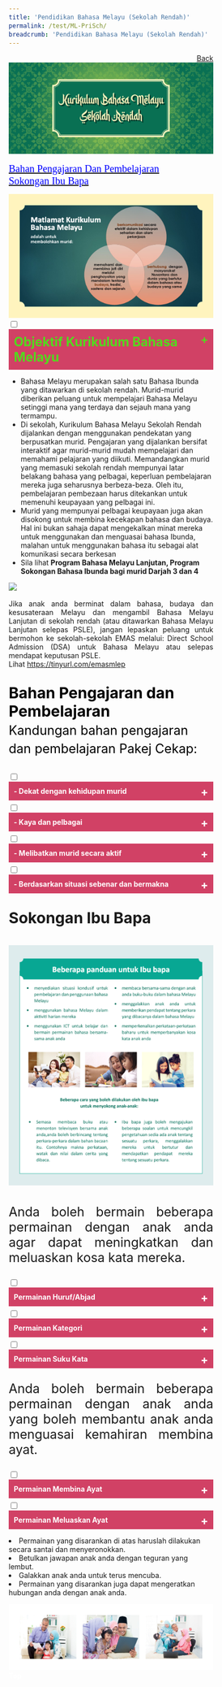 ```yaml
---
title: 'Pendidikan Bahasa Melayu (Sekolah Rendah)'
permalink: /test/ML-PriSch/
breadcrumb: 'Pendidikan Bahasa Melayu (Sekolah Rendah)'
---
```

<html>
<body>
<style>
   * {
  box-sizing: border-box;
}

 .tab table {
   display: none;
}
.tab table:target {
  display: block;
}

.content table {
    width: 70%;
    font-family: arial, sans-serif;
     border-collapse: collapse;
}

td, th {
  border: 1px ;
  text-align: center;
  padding: 8px;
  font-size:20px;
}
table.center {
  margin-left:auto; 
  margin-right:auto;
}
.atab label {
    position: relative;
    display: block;
    background: #d14165;
    color: #fff;
    font-weight: 700;
    padding: 10px;
    cursor: pointer;
 }
  .atab label::after {
  content: "+";
  font-size: 22px;
  position: absolute;
  right: 10px;
  top: 7px;
  transition: all 0.4s;
}
 .atab input[type=checkbox]:checked + label::after,
.atab input[type=radio]:checked + label::after {
    content: 'x';
    right: 14px;
    top: 7px;
  //transform:rotate(-225deg);
   /* transform: rotate(90deg); */
}
.tab-content {
  overflow: hidden;
  display: none;
  width:100%; 
}
.atab{
  margin-bottom: 5px;
  width:100%;  
}
</style>
<a href="/gallery/pameran- bahasa- melayu-malay-language-exhibitions-a/moe-curriculum/" style="float:right;">Back</a><br/>
<img src="/images/ML_Header2.jpg">
<p>
 <a href="#C1" style="font-size:20px"><span style="color:blue;font-family:Calibri">Bahan Pengajaran Dan Pembelajaran</span></a><br/>
 <a href="#C2" style="font-size:20px"><span style="color:blue;font-family:Calibri">Sokongan Ibu Bapa</span></a>
</p>
<img src="/images/MTLS-Malay-Matalamat-Kurikulum-Bahasa-Melayu2.jpg">
<br/>
<div class="atab">
      <input id="tab-1" type="checkbox" name="tab">
   <label for="tab-1" style="font-size:25px;color:#53d91e;">Objektif Kurikulum Bahasa Melayu
</label>
     <div class="tab-content">
       <p style="text-align:justify;">Pada akhir perngajaran dan pembelajaran Bahasa Melayu di sekolah rendah, murid depat:
         <ul>

  <li>mendengar dan memahami pengucapan dengan teliti;
</li>
           <li>bertutur dengan petah menggunakan sebutan bak dan intonasi yang betul;
</li>
           <li>membaca pelbagai bahan bercetak dan bahan media elektronik dan memberikan respons yang sesuai;
</li>
           <li>menulis pelbagai jenis teks berdasarkan pelbagai tajuk yang sesuai;
</li>
           <li>berinteraksi secara lisan dengan menggunakan sebutan baku;</li>
           <li>berinteraksi secara bertulis mengenai pelbagai tajuk tang sesuai;
</li>
           <li>berfikir secara kreatif, kritis dan kritikal;
</li>
           <li>mengenali dan memahami budaya dan nilai-nilai murni masyarakay Melayu dan kaum-kaum lain; dan
</li>
            <li>memupuk minat membaca dan menjadikannya amalan ke arah membina budaya belajar sepanjang hayat.
</li>
           </ul> 
       </p>
       </div></div>
       <p style="text-align:justify;">
  <ul>
  <li>Bahasa Melayu merupakan salah satu Bahasa Ibunda yang ditawarkan di sekolah rendah.  Murid-murid diberikan peluang untuk mempelajari Bahasa Melayu setinggi mana yang terdaya dan sejauh mana yang termampu.
</li>
  <li>Di sekolah, Kurikulum Bahasa Melayu Sekolah Rendah dijalankan dengan menggunakan pendekatan yang berpusatkan murid.  Pengajaran yang dijalankan bersifat interaktif agar murid-murid mudah mempelajari dan memahami pelajaran yang diikuti. Memandangkan murid yang memasuki sekolah rendah mempunyai latar belakang bahasa yang pelbagai, keperluan pembelajaran mereka juga seharusnya berbeza-beza. Oleh itu, pembelajaran pembezaan harus ditekankan untuk memenuhi keupayaan yang pelbagai ini. 
</li>
  <li>Murid yang mempunyai pelbagai keupayaan juga akan disokong untuk membina kecekapan bahasa dan budaya. Hal ini bukan sahaja dapat mengekalkan minat mereka untuk menggunakan dan menguasai bahasa Ibunda, malahan untuk menggunakan bahasa itu sebagai alat komunikasi secara berkesan
</li>
  <li>Sila lihat <strong> Program Bahasa Melayu Lanjutan, Program Sokongan Bahasa Ibunda bagi murid Darjah 3 dan 4 </strong>
</li>
</ul>
</p>
  <img src="/images/MTLS-Malay-PriSch-Malay-Program2.jpg" class="image">  <br/>
  <p style="text-align:justify;">Jika anak anda berminat dalam bahasa, budaya dan kesusateraan Melayu dan mengambil Bahasa Melayu Lanjutan di sekolah rendah (atau ditawarkan Bahasa Melayu Lanjutan selepas PSLE), jangan lepaskan peluang untuk bermohon ke sekolah-sekolah EMAS melalui: Direct School Admission (DSA) untuk Bahasa Melayu atau selepas mendapat keputusan PSLE. <br/>
 Lihat <a href="https://tinyurl.com/emasmlep" target="_blank">https://tinyurl.com/emasmlep </a>
  </p>
 <p id="C1" style="font-size:30px;color:black"><strong>Bahan Pengajaran dan Pembelajaran </strong><br/>
  <span style="font-size:25px;">Kandungan bahan pengajaran dan pembelajaran Pakej Cekap:</span></p>
  <div class="atab">
      <input id="tab-2" type="checkbox" name="tab">
  <label for="tab-2" class="lbML">- Dekat dengan kehidupan murid </label>
     <div class="tab-content">
       <img src="/images/MTLS-Malay-PriSch-kehidupan-murid2.jpg">  
       </div></div>
       <div class="atab">
      <input id="tab-3" type="checkbox" name="tab">
   <label for="tab-3" class="lbML">- Kaya dan pelbagai</label>
     <div class="tab-content">
       <img src="/images/MTLS-Malay-Pri-Sch-Pelbagai2.jpg">  
       </div></div>
       <div class="atab">
      <input id="tab-4" type="checkbox" name="tab">
   <label for="tab-4" class="lbML">- Melibatkan murid secara aktif</label>
     <div class="tab-content">
       <img src="/images/ML-meli.png">  
       </div></div>
       <div class="atab">
      <input id="tab-5" type="checkbox" name="tab">
   <label for="tab-5" class="lbML">- Berdasarkan situasi sebenar dan bermakna</label>
     <div class="tab-content">
       <img src="/images/ML-10.png">  
       </div></div>
      <p id="C2" style="font-size:30px;"><strong>Sokongan Ibu Bapa </strong><br/><br/>
<img src="/images/MTLS-Malay-PriSch-Role-of-Parents2.jpg"> 
</p>
<p style="font-size:25px;text-align:justify;">Anda boleh bermain beberapa permainan dengan anak anda agar dapat meningkatkan dan meluaskan kosa kata mereka.</p>
<div class="atab">
      <input id="tab-6" type="checkbox" name="tab">
   <label for="tab-6" class="lbML">Permainan Huruf/Abjad </label>
     <div class="tab-content">
       <p style="text-align:justify;">Ibu bapa meminta anak memberikan perkataan lain yang bermula dengan huruf terakhir perkataan yang telah disebut.<br/><br/>
         Contoh perbualan: 
         <table class="center">
  
  <tr>
    <td>Ibu/Bapa:</td>
    <td>tika<span style="color:red">r</span></td>
   
  </tr>
  
  <tr>
    <td>Anak:  </td>
    <td><span style="color:red">r</span>ot<span style="color:red">i</span></td>

  </tr>
  <tr>
    <td>Ibu/Bapa: </td>
    <td><span style="color:red">i</span>ka<span style="color:red">n</span></td>
    
  </tr>
  <tr>
    <td>Anak: </td>
    <td><span style="color:red">n</span>as<span style="color:red">i</span></td>
   
  </tr>
  
</table></p>
   </div></div>   
   <div class="atab">
      <input id="tab-7" type="checkbox" name="tab">
   <label for="tab-7" class="lbML">Permainan Kategori </label>
     <div class="tab-content">
       <p style="text-align:justify;">Ibu bapa memberikan satu kategori.   Anak harus memberikan perkataan yang terdapat dalam kategori ini.
         <br/><br/>Contoh perbualan : 
         <br/>
         Kategori – perabot
         <table class="center">
  <tr>
    <td>Ibu/Bapa:</td>
  <td>katil</td>
  </tr>
  <tr>
    <td>Anak:  </td>
  <td>almari</td>
  </tr>
  <tr>
    <td>Ibu/Bapa:</td>
  <td>kerusi</td>
  </tr>
  <tr>
    <td>Anak: </td>
    <td>meja</td>
  </tr>
</table>
</p>
</div></div>
<div class="atab">
      <input id="tab-8" type="checkbox" name="tab">
   <label for="tab-8" class="lbML">Permainan Suku Kata </label>
     <div class="tab-content">
       <p style="text-align:justify;">Ibu bapa boleh memulakan permainan dengan memberikan satu perkataan. Contohnya, roti.  Kemudian anak harus membina perkataan lain yang bermula dengan suka kata akhir perkataan tadi. 
         Contoh perbualan:
<table class="center">
  
  <tr>
    <td>Ibu/Bapa:</td>
  <td>ro<strong>ti</strong></td>
 </tr>
  <tr>
    <td>Anak:  </td>
  <td><strong>ti</strong>lam</td>
</tr>
  <tr>
    <td>Ibu/Bapa: </td>
  <td><strong>lam</strong>pu</td>
  </tr>
  <tr>
    <td>Anak: </td>
  <td><strong>pu</strong>sing</td>
   </tr>
</table>
</p>
</div></div>
<p style="font-size:25px;text-align:justify;">Anda boleh bermain beberapa permainan dengan anak anda yang boleh membantu anak anda menguasai kemahiran membina ayat.
</p>
<div class="atab">
      <input id="tab-9" type="checkbox" name="tab">
   <label for="tab-9" class="lbML">Permainan Membina Ayat </label>
     <div class="tab-content">
       <p style="text-align:justify;">Ibu bapa boleh memberikan satu perkataan atau beberapa perkataan secara lisan atau bertulis kepada anak (mengikut keupayaan anak membina ayat). Kemudian ibu bapa meminta anak membina ayat dengan perkataan yang diberikan.<br/><br/>
         Contoh 1 : <span style="background-color:green;color:white;"> kereta </span>
<br/>
         <strong>Kereta </strong> itu berwarna merah.<br/><br/>
         Contoh 2 : <span style="background-color:green;color:white;"> kereta </span>&nbsp; <span style="background-color:green;color:white;"> laju </span>
 <br/>
         <strong>Kereta</strong> Ayah bergerak dengan <strong>laju.</strong><br/>
</p>
</div></div>

<div class="atab">
      <input id="tab-10" type="checkbox" name="tab">
   <label for="tab-10" class="lbML">Permainan Meluaskan Ayat </label>
     <div class="tab-content">
       <p style="text-align:justify;">Ibu bapa memberikan satu ayat tunggal kepada anak.  Kemudian, anak meluaskan ayat itu.  Selepas itu, giliran ibu/bapa pula meluaskan ayat itu.  Begitulah seterusnya hingga ayat itu tidak dapat diluaskan lagi. <br/><br/>
         Contoh perbualan : 

<table class="center">
   <tr>
    <td>Ibu/Bapa:</td>
  <td>Ayah pergi ke kedai.</td>
 </tr>
  <tr>
    <td>Anak:  </td>
  <td><span style="color:red">Pada hari Ahad </span>, Ayah pergi ke kedai.</td>
</tr>
  <tr>
    <td>Ibu/Bapa: </td>
    <td> Pada hari Ahad, Ayah pergi ke kedai <span style="color:red"> bersama Ibu</span>.</td>
   
  </tr>
  <tr>
    <td>Anak: </td>
  <td>Pada hari Ahad, Ayah pergi ke kedai bersama Ibu  <span style="color:red">untuk  membeli tepung, susu dan gula </span></td>
   </tr>
</table>
</p>
</div></div>
<p style="text-align:justify;">
  <li>Permainan yang disarankan di atas haruslah dilakukan secara santai dan menyeronokkan. </li>
  
  <li>Betulkan jawapan anak anda dengan teguran yang lembut.  </li>
  
  <li>Galakkan anak anda untuk terus mencuba.  </li>

  <li>Permainan yang disarankan juga dapat mengeratkan hubungan anda dengan anak anda.</li>
</p>

 <img src="/images/MTLS-Malay-PriSch-Footer2.jpg">  
<div class="btntop"><a href="#top" style="text-decoration:none;"><span style="color:white"><b>Top</b></span></a></div>
